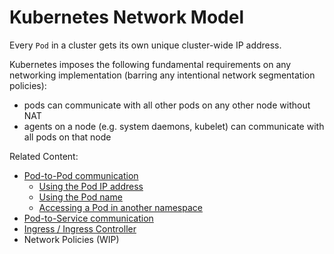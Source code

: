 # Kubernetes Network Model

Every `Pod` in a cluster gets its own unique cluster-wide IP address.

Kubernetes imposes the following fundamental requirements on any networking implementation (barring any intentional network segmentation policies):

- pods can communicate with all other pods on any other node without NAT
- agents on a node (e.g. system daemons, kubelet) can communicate with all pods on that node

Related Content:

- [Pod-to-Pod communication](./pod-to-pod.md)
  - [Using the Pod IP address](./pod-to-pod.md#using-the-pod-ip-address)
  - [Using the Pod name](./pod-to-pod.md#using-the-pod-name)
  - [Accessing a Pod in another namespace](./pod-to-pod.md#acessing-a-pod-in-another-namespace)
- [Pod-to-Service communication](./pod-to-service.md)
- [Ingress / Ingress Controller](./ingress.md)
- Network Policies (WIP)
